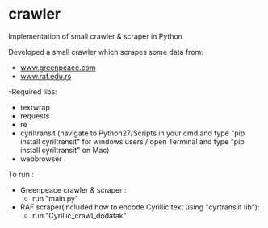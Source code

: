 # crawler
Implementation of small crawler &amp; scraper in Python

Developed a small crawler which scrapes some data from:
  - www.greenpeace.com
  - www.raf.edu.rs 
  
-Required libs:
  - textwrap
  - requests
  - re
  - cyriltransit (navigate to Python27/Scripts in your cmd and type "pip install cyriltransit" for windows users / open Terminal and type "pip install cyriltransit" on Mac) 
  - webbrowser
  
To run : 
  - Greenpeace crawler & scraper : 
    - run "main.py"
  - RAF scraper(included how to encode Cyrillic text using "cyrtranslit lib"):
    - run "Cyrillic_crawl_dodatak" 
    
    
 
